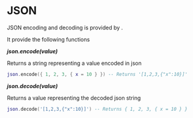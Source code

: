 # JSON

JSON encoding and decoding is provided by [](https://github.com/rxi/json.lua).

It provide the following functions

***json.encode(value)***

Returns a string representing a value encoded in json

```lua
json.encode({ 1, 2, 3, { x = 10 } }) -- Returns '[1,2,3,{"x":10}]'
```

***json.decode(value)***

Returns a value representing the decoded json string

```lua
json.decode('[1,2,3,{"x":10}]') -- Returns { 1, 2, 3, { x = 10 } }
```
